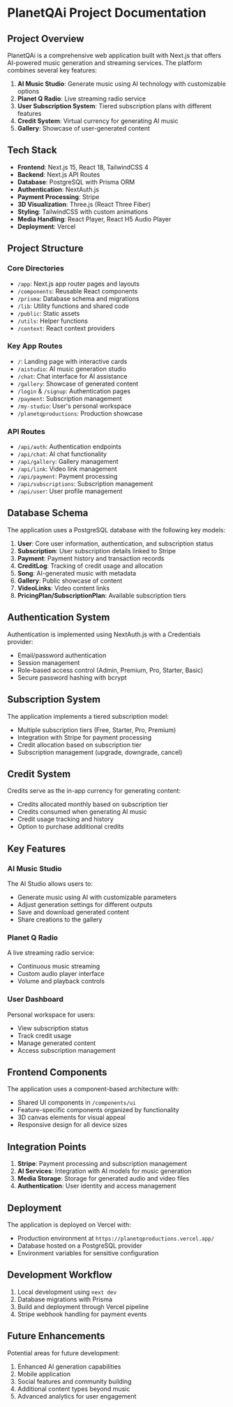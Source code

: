 # PlanetQAi Project Documentation

## Project Overview

PlanetQAi is a comprehensive web application built with Next.js that offers AI-powered music generation and streaming services. The platform combines several key features:

1. **AI Music Studio**: Generate music using AI technology with customizable options
2. **Planet Q Radio**: Live streaming radio service
3. **User Subscription System**: Tiered subscription plans with different features
4. **Credit System**: Virtual currency for generating AI music
5. **Gallery**: Showcase of user-generated content

## Tech Stack

- **Frontend**: Next.js 15, React 18, TailwindCSS 4
- **Backend**: Next.js API Routes
- **Database**: PostgreSQL with Prisma ORM
- **Authentication**: NextAuth.js
- **Payment Processing**: Stripe
- **3D Visualization**: Three.js (React Three Fiber)
- **Styling**: TailwindCSS with custom animations
- **Media Handling**: React Player, React H5 Audio Player
- **Deployment**: Vercel

## Project Structure

### Core Directories

- `/app`: Next.js app router pages and layouts
- `/components`: Reusable React components
- `/prisma`: Database schema and migrations
- `/lib`: Utility functions and shared code
- `/public`: Static assets
- `/utils`: Helper functions
- `/context`: React context providers

### Key App Routes

- `/`: Landing page with interactive cards
- `/aistudio`: AI music generation studio
- `/chat`: Chat interface for AI assistance
- `/gallery`: Showcase of generated content
- `/login` & `/signup`: Authentication pages
- `/payment`: Subscription management
- `/my-studio`: User's personal workspace
- `/planetqproductions`: Production showcase

### API Routes

- `/api/auth`: Authentication endpoints
- `/api/chat`: AI chat functionality
- `/api/gallery`: Gallery management
- `/api/link`: Video link management
- `/api/payment`: Payment processing
- `/api/subscriptions`: Subscription management
- `/api/user`: User profile management

## Database Schema

The application uses a PostgreSQL database with the following key models:

1. **User**: Core user information, authentication, and subscription status
2. **Subscription**: User subscription details linked to Stripe
3. **Payment**: Payment history and transaction records
4. **CreditLog**: Tracking of credit usage and allocation
5. **Song**: AI-generated music with metadata
6. **Gallery**: Public showcase of content
7. **VideoLinks**: Video content links
8. **PricingPlan/SubscriptionPlan**: Available subscription tiers

## Authentication System

Authentication is implemented using NextAuth.js with a Credentials provider:
- Email/password authentication
- Session management
- Role-based access control (Admin, Premium, Pro, Starter, Basic)
- Secure password hashing with bcrypt

## Subscription System

The application implements a tiered subscription model:
- Multiple subscription tiers (Free, Starter, Pro, Premium)
- Integration with Stripe for payment processing
- Credit allocation based on subscription tier
- Subscription management (upgrade, downgrade, cancel)

## Credit System

Credits serve as the in-app currency for generating content:
- Credits allocated monthly based on subscription tier
- Credits consumed when generating AI music
- Credit usage tracking and history
- Option to purchase additional credits

## Key Features

### AI Music Studio

The AI Studio allows users to:
- Generate music using AI with customizable parameters
- Adjust generation settings for different outputs
- Save and download generated content
- Share creations to the gallery

### Planet Q Radio

A live streaming radio service:
- Continuous music streaming
- Custom audio player interface
- Volume and playback controls

### User Dashboard

Personal workspace for users:
- View subscription status
- Track credit usage
- Manage generated content
- Access subscription management

## Frontend Components

The application uses a component-based architecture with:
- Shared UI components in `/components/ui`
- Feature-specific components organized by functionality
- 3D canvas elements for visual appeal
- Responsive design for all device sizes

## Integration Points

1. **Stripe**: Payment processing and subscription management
2. **AI Services**: Integration with AI models for music generation
3. **Media Storage**: Storage for generated audio and video files
4. **Authentication**: User identity and access management

## Deployment

The application is deployed on Vercel with:
- Production environment at `https://planetqproductions.vercel.app/`
- Database hosted on a PostgreSQL provider
- Environment variables for sensitive configuration

## Development Workflow

1. Local development using `next dev`
2. Database migrations with Prisma
3. Build and deployment through Vercel pipeline
4. Stripe webhook handling for payment events

## Future Enhancements

Potential areas for future development:
1. Enhanced AI generation capabilities
2. Mobile application
3. Social features and community building
4. Additional content types beyond music
5. Advanced analytics for user engagement
